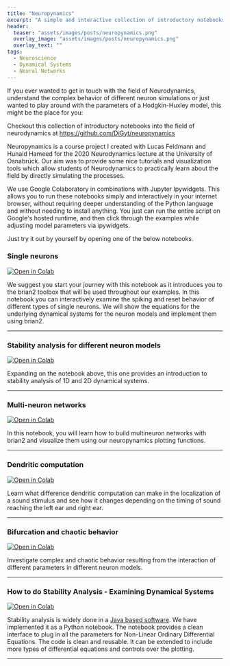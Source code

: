 ```yaml
---
title: "Neuropynamics"
excerpt: "A simple and interactive collection of introductory notebooks into Neurodynamics."
header:
  teaser: "assets/images/posts/neuropynamics.png"
  overlay_image: "assets/images/posts/neuropynamics.png"
  overlay_text: ""
tags:
  - Neuroscience
  - Dynamical Systems
  - Neural Networks
---
```



If you ever wanted to get in touch with the field of Neurodynamics, understand the complex behavior of different neuron 
simulations or just wanted to play around with the parameters of a Hodgkin-Huxley model, this might be the place for you:

Checkout this collection of introductory notebooks into the field of neurodynamics at 
<https://github.com/DiGyt/neuropynamics>

Neuropynamics is a course project I created with Lucas Feldmann and Hunaid Hameed for the 2020 Neurodynamics lecture at 
the University of Osnabrück. Our aim was to provide some nice tutorials and visualization tools which allow students of 
Neurodynamics to practically learn about the field by directly simulating the processes.

We use Google Colaboratory in combinations with Jupyter Ipywidgets. This allows you to run these notebooks simply and 
interactively in your internet browser, without requiring deeper understanding of the Python language and without needing 
to install anything. You just can run the entire script on Google's hosted runtime, and then click through the examples 
while adjusting model parameters via ipywidgets.

Just try it out by yourself by opening one of the below notebooks.


### Single neurons

[![Open in Colab](https://colab.research.google.com/assets/colab-badge.svg)](https://colab.research.google.com/github/DiGyt/neuropynamics/blob/master/notebooks/Single_neurons.ipynb)

We suggest you start your journey with this notebook as it introduces you to the brian2 toolbox that will be used throughout our examples. 
In this notebook you can interactively examine the spiking and reset behavior of different types of single neurons. We will show the equations for the underlying dynamical systems for the neuron models and implement them using brian2. 

---

### Stability analysis for different neuron models
[![Open in Colab](https://colab.research.google.com/assets/colab-badge.svg)](https://colab.research.google.com/github/DiGyt/neuropynamics/blob/master/notebooks/Stability_analysis.ipynb)

Expanding on the notebook above, this one provides an introduction to stability analysis of 1D and 2D dynamical systems.

---

### Multi-neuron networks

[![Open in Colab](https://colab.research.google.com/assets/colab-badge.svg)](https://colab.research.google.com/github/DiGyt/neuropynamics/blob/master/notebooks/multineuron_networks.ipynb)

In this notebook, you will learn how to build multineuron networks with brian2 and visualize them using our neuropynamics plotting functions.

---

### Dendritic computation

[![Open in Colab](https://colab.research.google.com/assets/colab-badge.svg)](https://colab.research.google.com/github/DiGyt/neuropynamics/blob/master/notebooks/dendritic_computation.ipynb)

Learn what difference dendritic computation can make in the localization of a sound stimulus and see how it changes depending on the timing of sound reaching the left ear and right ear.

---

### Bifurcation and chaotic behavior

[![Open in Colab](https://colab.research.google.com/assets/colab-badge.svg)](https://colab.research.google.com/github/DiGyt/neuropynamics/blob/master/notebooks/bifurcation.ipynb)

Investigate complex and chaotic behavior resulting from the interaction of different parameters in different neuron models.

---

### How to do Stability Analysis - Examining Dynamical Systems
[![Open in Colab](https://colab.research.google.com/assets/colab-badge.svg)](https://colab.research.google.com/github/DiGyt/neuropynamics/blob/master/notebooks/pplane.ipynb)

Stability analysis is widely done in a [Java based software](https://www.cs.unm.edu/~joel/dfield/). We have implemented it as a Python notebook. The notebook provides a clean interface to plug in all the parameters for Non-Linear Ordinary Differential Equations. The code is clean and reusable. It can be extended to include more types of differential equations and controls over the plotting.


---
